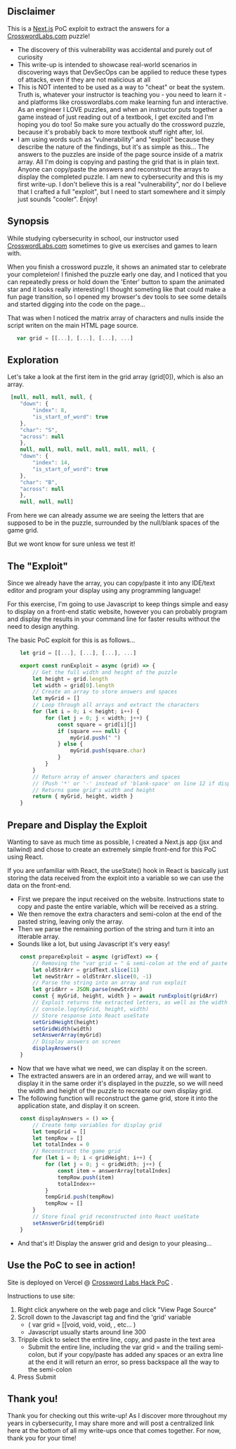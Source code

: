 ## Disclaimer

This is a [Next.js](https://nextjs.org) PoC exploit to extract the answers for a [CrosswordLabs.com](https://crosswordlabs.com) puzzle!

- The discovery of this vulnerability was accidental and purely out of curiosity
- This write-up is intended to showcase real-world scenarios in discovering ways that DevSecOps can be applied to reduce these types of attacks, even if they are not malicious at all
- This is NOT intented to be used as a way to "cheat" or beat the system.  Truth is, whatever your instructor is teaching you - you need to learn it - and platforms like crosswordlabs.com make learning fun and interactive.  As an engineer I LOVE puzzles, and when an instructor puts together a game instead of just reading out of a textbook, I get excited and I'm hoping you do too!  So make sure you actually do the crossword puzzle, because it's probably back to more textbook stuff right after, lol.
- I am using words such as "vulnerability" and "exploit" because they describe the nature of the findings, but it's as simple as this... The answers to the puzzles are inside of the page source inside of a matrix array.  All I'm doing is copying and pasting the grid that is in plain text.  Anyone can copy/paste the answers and reconstruct the arrays to display the completed puzzle.  I am new to cybersecurity and this is my first write-up.  I don't believe this is a real "vulnerability", nor do I believe that I crafted a full "exploit", but I need to start somewhere and it simply just sounds "cooler".  Enjoy!

## Synopsis

While studying cybersecurity in school, our instructor used [CrosswordLabs.com](https://crosswordlabs.com) sometimes to give us exercises and games to learn with.

When you finish a crossword puzzle, it shows an animated star to celebrate your completeion!  I finished the puzzle early one day, and I noticed that you can repeatedly press or hold down the 'Enter' button to spam the animated star and it looks really interesting!  I thought someting like that could make a fun page transition, so I opened my browser's dev tools to see some details and started digging into the code on the page...

That was when I noticed the matrix array of characters and nulls inside the script writen on the main HTML page source.

```javascript
   var grid = [[...], [...], [...], ...]
```
## Exploration

Let's take a look at the first item in the grid array (grid[0]), which is also an array.

```javascript
 [null, null, null, null, {
    "down": {
        "index": 8, 
        "is_start_of_word": true
    }, 
    "char": "S", 
    "across": null
    },
    null, null, null, null, null, null, null, {
    "down": {
        "index": 14, 
        "is_start_of_word": true
    }, 
    "char": "B", 
    "across": null
    },
    null, null, null]
```
From here we can already assume we are seeing the letters that are supposed to be in the puzzle, surrounded by the null/blank spaces of the game grid.

But we wont know for sure unless we test it!

## The "Exploit"

Since we already have the array, you can copy/paste it into any IDE/text editor and program your display using any programming language!

For this exercise, I'm going to use Javascript to keep things simple and easy to display on a front-end static website, however you can probably program and display the results in your command line for faster results without the need to design anything.  

The basic PoC exploit for this is as follows...

```javascript 
    let grid = [[...], [...], [...], ...]

    export const runExploit = async (grid) => {
        // Get the full width and height of the puzzle
        let height = grid.length
        let width = grid[0].length
        // Create an array to store answers and spaces
        let myGrid = []
        // Loop through all arrays and extract the characters
        for (let i = 0; i < height; i++) {
            for (let j = 0; j < width; j++) {
                const square = grid[i][j]
                if (square === null) {
                    myGrid.push(" ")
                } else {
                    myGrid.push(square.char)
                }
            }
        }
        // Return array of answer characters and spaces 
        // (Push '*' or '-' instead of 'blank-space' on line 12 if displaying in CLI)
        // Returns game grid's width and height
        return { myGrid, height, width }
    }
``` 

## Prepare and Display the Exploit

Wanting to save as much time as possible, I created a Next.js app (jsx and tailwind) and chose to create an extremely simple front-end for this PoC using React.

If you are unfamiliar with React, the useState() hook in React is basically just storing the data received from the exploit into a variable so we can use the data on the front-end.

- First we prepare the input received on the website.  Instructions state to copy and paste the entire variable, which will be received as a string.  
- We then remove the extra characters and semi-colon at the end of the pasted string, leaving only the array.
- Then we parse the remaining portion of the string and turn it into an itterable array.
- Sounds like a lot, but using Javascript it's very easy!

```javascript
    const prepareExploit = async (gridText) => {
        // Removing the "var grid = " & semi-colon at the end of paste
        let oldStrArr = gridText.slice(11)
        let newStrArr = oldStrArr.slice(0, -1)
        // Parse the string into an array and run exploit
        let gridArr = JSON.parse(newStrArr)
        const { myGrid, height, width } = await runExploit(gridArr)
        // Exploit returns the extracted letters, as well as the width and height of puzzle
        // console.log(myGrid, height, width)
        // Store response into React useState 
        setGridHeight(height)
        setGridWidth(width)
        setAnswerArray(myGrid)
        // Display answers on screen
        displayAnswers()
    }
```
- Now that we have what we need, we can display it on the screen.
- The extracted answers are in an ordered array, and we will want to display it in the same order it's displayed in the puzzle, so we will need the width and height of the puzzle to recreate our own display grid.
- The following function will reconstruct the game grid, store it into the application state, and display it on screen.

```javascript
    const displayAnswers = () => {
        // Create temp variables for display grid
        let tempGrid = []
        let tempRow = []
        let totalIndex = 0
        // Reconstruct the game grid
        for (let i = 0; i < gridHeight; i++) {
            for (let j = 0; j < gridWidth; j++) {
                const item = answerArray[totalIndex]
                tempRow.push(item)
                totalIndex++
            }
            tempGrid.push(tempRow)
            tempRow = []
        }
        // Store final grid reconstructed into React useState
        setAnswerGrid(tempGrid)
    }

```
- And that's it!  Display the answer grid and design to your pleasing...

## Use the PoC to see in action!

Site is deployed on Vercel @ [Crossword Labs Hack PoC](https://crossword-labs-hack-poc.vercel.app) .

Instructions to use site: 
1. Right click anywhere on the web page and click "View Page Source"
2. Scroll down to the Javascript tag and find the 'grid' variable 
    - ( var grid = [[void, void, void, , etc... )
    - Javascript usually starts around line 300
3. Tripple click to select the entire line, copy, and paste in the text area
    - Submit the entire line, including the var grid = and the trailing semi-colon, but if your copy/paste has added any spaces or an extra line at the end it will return an error, so press backspace all the way to the semi-colon
4. Press Submit

## Thank you!

Thank you for checking out this write-up!  As I discover more throughout my years in cybersecurity, I may share more and will post a centralized link here at the bottom of all my write-ups once that comes together.  For now, thank you for your time!
